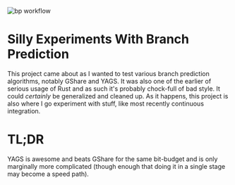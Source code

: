 ![bp workflow](https://github.com/tommythorn/bp/actions/workflows/ci.yml/badge.svg)

# Silly Experiments With Branch Prediction

This project came about as I wanted to test various branch prediction
algorithms, notably GShare and YAGS.  It was also one of the earlier
of serious usage of Rust and as such it's probably chock-full of bad
style.  It could _certainly_ be generalized and cleaned up.  As it
happens, this project is also where I go experiment with stuff, like
most recently continuous integration.

# TL;DR

YAGS is awesome and beats GShare for the same bit-budget and is only
marginally more complicated (though enough that doing it in a single
stage may become a speed path).
